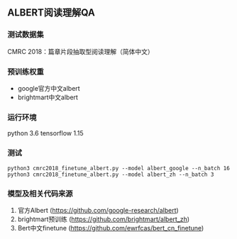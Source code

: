 ## ALBERT阅读理解QA

### 测试数据集
CMRC 2018：篇章片段抽取型阅读理解（简体中文）

### 预训练权重
- google官方中文albert
- brightmart中文albert

### 运行环境
python 3.6
tensorflow 1.15

### 测试
```
python3 cmrc2018_finetune_albert.py --model albert_google --n_batch 16
python3 cmrc2018_finetune_albert.py --model albert_zh --n_batch 3
```

### 模型及相关代码来源
1. 官方Albert (https://github.com/google-research/albert)
2. brightmart预训练 (https://github.com/brightmart/albert_zh)
3. Bert中文finetune (https://github.com/ewrfcas/bert_cn_finetune)

